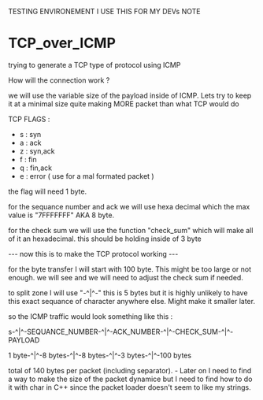 TESTING ENVIRONEMENT I USE THIS FOR MY DEVs NOTE 

# TCP_over_ICMP
trying to generate a TCP type of protocol using ICMP


How will the connection work ? 

we will use the variable size of the payload inside of ICMP. Lets try to keep it at a minimal size quite making MORE packet than what TCP would do

TCP FLAGS : 
- s : syn
- a : ack
- z : syn,ack
- f : fin
- q : fin,ack
- e : error ( use for a mal formated packet )

the flag will need 1 byte.


for the sequance number and ack we will use hexa decimal which the max value is "7FFFFFFF" AKA 8 byte.


for the check sum we will use the function "check_sum" which will make all of it an hexadecimal. this should be holding inside of 3 byte


--- now this is to make the TCP protocol working ---


for the byte transfer I will start with 100 byte. This might be too large or not enough. we will see and we will need to adjust the check sum if needed. 


to split zone I will use "-^|^-" this is 5 bytes but it is highly unlikely to have this exact sequance of character anywhere else. Might make it smaller later.



so the ICMP traffic would look something like this : 


s-^|^-SEQUANCE_NUMBER-^|^-ACK_NUMBER-^|^-CHECK_SUM-^|^-PAYLOAD

1 byte-^|^-8 bytes-^|^-8 bytes-^|^-3 bytes-^|^-100 bytes

total of 140 bytes per packet (including separator). 
	- Later on I need to find a way to make the size of the packet dynamice but I need to find how to do it with char in C++ since the packet loader doesn't seem to like my strings. 